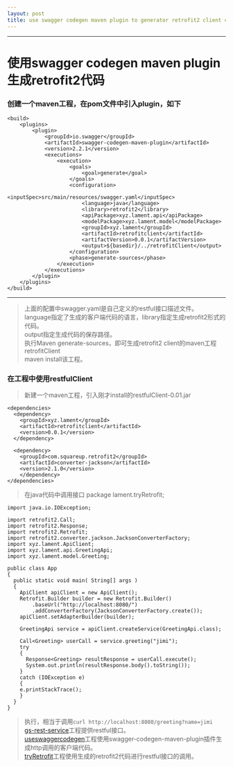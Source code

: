 ```yaml
---
layout: post
title: use swagger codegen maven plugin to generator retrofit2 client code
---
```

-----
# 使用swagger codegen maven plugin生成retrofit2代码
### 创建一个maven工程，在pom文件中引入plugin，如下

	<build>
		<plugins>
			<plugin>
			    <groupId>io.swagger</groupId>
			    <artifactId>swagger-codegen-maven-plugin</artifactId>
			    <version>2.2.1</version>
			    <executions>
			        <execution>
			            <goals>
			                <goal>generate</goal>
			            </goals>
			            <configuration>
			                <inputSpec>src/main/resources/swagger.yaml</inputSpec>
			                <language>java</language>
							<library>retrofit2</library>
			                <apiPackage>xyz.lament.api</apiPackage>
			                <modelPackage>xyz.lament.model</modelPackage>
			                <groupId>xyz.lament</groupId>
			                <artifactId>retrofitclient</artifactId>
			                <artifactVersion>0.0.1</artifactVersion>
			                <output>${basedir}/../retrofitClient</output>
			            </configuration>
			            <phase>generate-sources</phase>
			        </execution>
			    </executions>
			</plugin>
		</plugins>
	</build>
***
> 上面的配置中swagger.yaml是自己定义的restful接口描述文件。  
> language指定了生成的客户端代码的语言，library指定生成retrofit2形式的代码。  
> output指定生成代码的保存路径。  
> 执行Maven generate-sources，即可生成retrofit2 client的maven工程retrofitClient  
> maven install该工程。

### 在工程中使用restfulClient
> 新建一个maven工程，引入刚才install的restfulClient-0.01.jar

    <dependencies>  
      <dependency>
        <groupId>xyz.lament</groupId>
        <artifactId>retrofitclient</artifactId>      
        <version>0.0.1</version>
      </dependency>

      <dependency>
        <groupId>com.squareup.retrofit2</groupId>
        <artifactId>converter-jackson</artifactId>
        <version>2.1.0</version>
        </dependency>
    </dependencies>

> 在java代码中调用接口
  package lament.tryRetrofit;

    import java.io.IOException;

    import retrofit2.Call;
    import retrofit2.Response;
    import retrofit2.Retrofit;
    import retrofit2.converter.jackson.JacksonConverterFactory;
    import xyz.lament.ApiClient;
    import xyz.lament.api.GreetingApi;
    import xyz.lament.model.Greeting;

    public class App
    {
      public static void main( String[] args )
      {
        ApiClient apiClient = new ApiClient();
        Retrofit.Builder builder = new Retrofit.Builder()
            .baseUrl("http://localhost:8080/")
            .addConverterFactory(JacksonConverterFactory.create());
        apiClient.setAdapterBuilder(builder);

        GreetingApi service = apiClient.createService(GreetingApi.class);

        Call<Greeting> userCall = service.greeting("jimi");
        try
        {
          Response<Greeting> resultResponse = userCall.execute();
          System.out.println(resultResponse.body().toString());
        }
        catch (IOException e)
        {
        e.printStackTrace();
        }
      }
    }

> 执行，相当于调用`curl http://localhost:8080/greeting?name=jimi`  
> [gs-rest-service](https://git.oschina.net/LamentOfTheHighborne/sprintBootRestExample)工程提供restful接口。  
> [useswaggercodegen](https://git.oschina.net/LamentOfTheHighborne/useswaggercodegen)工程使用swagger-codegen-maven-plugin插件生成http调用的客户端代码。  
> [tryRetrofit](https://git.oschina.net/LamentOfTheHighborne/tryRetrofit)工程使用生成的retrofit2代码进行restful接口的调用。
